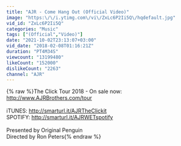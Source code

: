 ```yaml
---
title: "AJR - Come Hang Out (Official Video)"
image: "https:\/\/i.ytimg.com\/vi\/ZxLc6P2Ii5Q\/hqdefault.jpg"
vid_id: "ZxLc6P2Ii5Q"
categories: "Music"
tags: ["(Official","Video)"]
date: "2021-10-02T23:13:07+03:00"
vid_date: "2018-02-08T01:16:21Z"
duration: "PT4M34S"
viewcount: "13199480"
likeCount: "152000"
dislikeCount: "2263"
channel: "AJR"
---
```

{% raw %}The Click Tour 2018 - On sale now: <a rel="nofollow" target="blank" href="http://www.AJRBrothers.com/tour">http://www.AJRBrothers.com/tour</a><br /><br />iTUNES: <a rel="nofollow" target="blank" href="http://smarturl.it/AJRTheClickit">http://smarturl.it/AJRTheClickit</a><br />SPOTIFY: <a rel="nofollow" target="blank" href="http://smarturl.it/AJRWETspotify">http://smarturl.it/AJRWETspotify</a> <br /><br />Presented by Original Penguin<br />Directed by Ron Peters{% endraw %}
